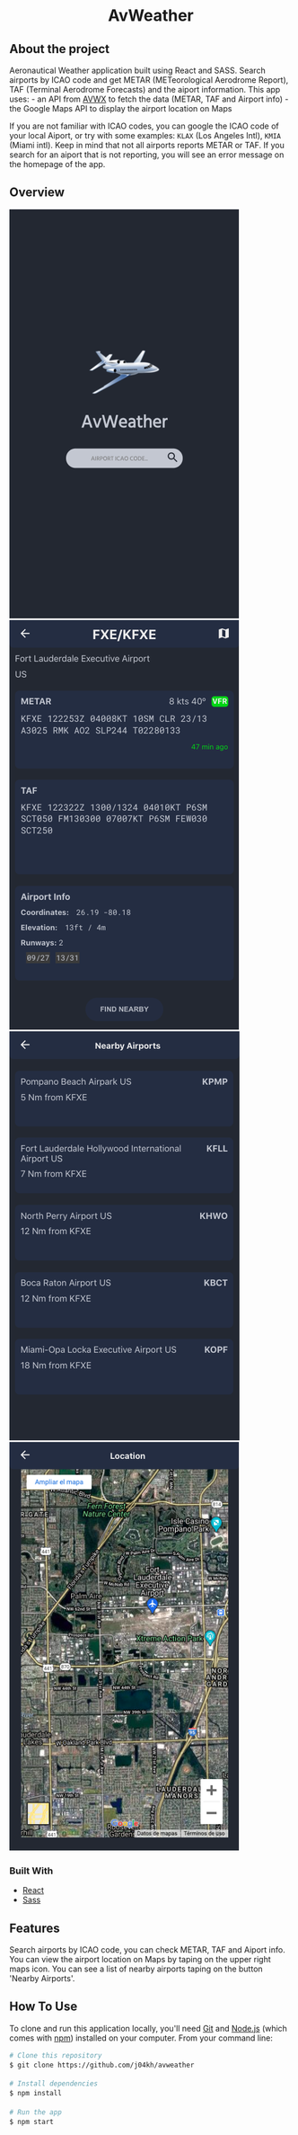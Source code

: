 <h1 align="center">AvWeather</h1>

## About the project

Aeronautical Weather application built using React and SASS. Search airports by ICAO code and get METAR (METeorological Aerodrome Report), TAF (Terminal Aerodrome Forecasts) and the aiport information.
This app uses:
    - an API from [AVWX](https://avwx.docs.apiary.io) to fetch the data (METAR, TAF and Airport info) 
    - the Google Maps API to display the airport location on Maps

If you are not familiar with ICAO codes, you can google the ICAO code of your local Aiport, or try with some examples: `KLAX` (Los Angeles Intl), `KMIA` (Miami intl). 
Keep in mind that not all airports reports METAR or TAF. If you search for an aiport that is not reporting, you will see an error message on the homepage of the app.

## Overview

![home](https://github.com/j04kh/avweather/blob/master/src/assets/images/screenshots/home.png)
![details](https://github.com/j04kh/avweather/blob/master/src/assets/images/screenshots/details.png)
![nearby](https://github.com/j04kh/avweather/blob/master/src/assets/images/screenshots/nearby.png)
![map](https://github.com/j04kh/avweather/blob/master/src/assets/images/screenshots/map.png)

### Built With

- [React](https://reactjs.org/)
- [Sass](https://sass-lang.com/)

## Features

Search airports by ICAO code, you can check METAR, TAF and Aiport info. 
You can view the airport location on Maps by taping on the upper right maps icon.
You can see a list of nearby airports taping on the button 'Nearby Airports'.

## How To Use
To clone and run this application locally, you'll need [Git](https://git-scm.com) and [Node.js](https://nodejs.org/en/download/) (which comes with [npm](http://npmjs.com)) installed on your computer. From your command line:

```bash
# Clone this repository
$ git clone https://github.com/j04kh/avweather

# Install dependencies
$ npm install

# Run the app
$ npm start
```
